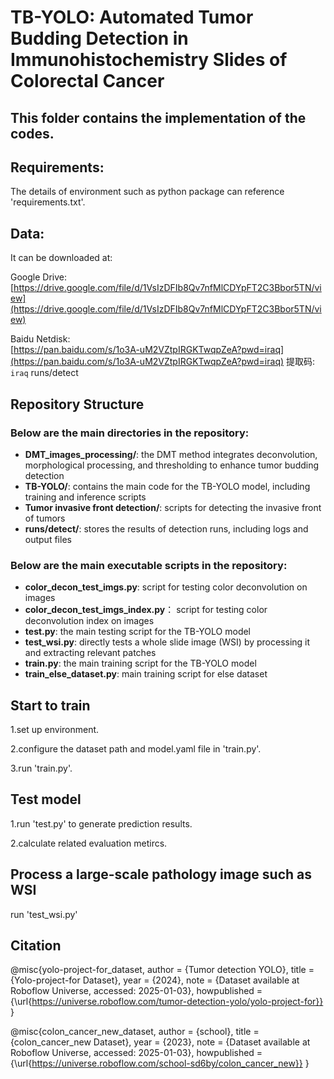 # TB-YOLO: Automated Tumor Budding Detection in Immunohistochemistry Slides of Colorectal Cancer

## This folder contains the implementation of the codes.

## Requirements:
The details of environment such as python package can reference 'requirements.txt'.

## Data:
It can be downloaded at:

Google Drive:  
[https://drive.google.com/file/d/1VsIzDFIb8Qv7nfMlCDYpFT2C3Bbor5TN/view](https://drive.google.com/file/d/1VsIzDFIb8Qv7nfMlCDYpFT2C3Bbor5TN/view)  

Baidu Netdisk:  
[https://pan.baidu.com/s/1o3A-uM2VZtpIRGKTwqpZeA?pwd=iraq](https://pan.baidu.com/s/1o3A-uM2VZtpIRGKTwqpZeA?pwd=iraq) 提取码: `iraq`
runs/detect
## Repository Structure
### Below are the main directories in the repository:
- **DMT_images_processing/**: the DMT method integrates deconvolution, morphological processing, and thresholding to enhance tumor budding detection
- **TB-YOLO/**: contains the main code for the TB-YOLO model, including training and inference scripts
- **Tumor invasive front detection/**: scripts for detecting the invasive front of tumors 
- **runs/detect/**: stores the results of detection runs, including logs and output files

### Below are the main executable scripts in the repository:
- **color_decon_test_imgs.py**: script for testing color deconvolution on images
- **color_decon_test_imgs_index.py**： script for testing color deconvolution index on images
- **test.py**: the main testing script for the TB-YOLO model
- **test_wsi.py**: directly tests a whole slide image (WSI) by processing it and extracting relevant patches
- **train.py**: the main training script for the TB-YOLO model
- **train_else_dataset.py**: main training script for else dataset

## Start to train
1.set up environment.

2.configure the dataset path and model.yaml file in 'train.py'.

3.run 'train.py'.

## Test model
1.run 'test.py' to generate prediction results.

2.calculate related evaluation metircs.

## Process a large-scale pathology image such as WSI
run 'test_wsi.py'

## Citation
@misc{yolo-project-for_dataset,
  author = {Tumor detection YOLO},
  title = {Yolo-project-for Dataset},
  year = {2024},
  note = {Dataset available at Roboflow Universe, accessed: 2025-01-03},
  howpublished = {\url{https://universe.roboflow.com/tumor-detection-yolo/yolo-project-for}}
}

@misc{colon_cancer_new_dataset,
  author = {school},
  title = {colon\_cancer\_new Dataset},
  year = {2023},
  note = {Dataset available at Roboflow Universe, accessed: 2025-01-03},
  howpublished = {\url{https://universe.roboflow.com/school-sd6by/colon_cancer_new}}
}


